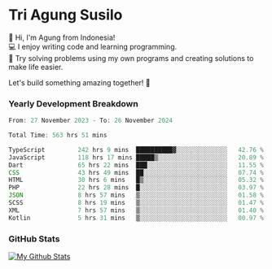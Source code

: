 # Tri Agung Susilo

👋 Hi, I'm Agung from Indonesia!<br>
💻 I enjoy writing code and learning programming.<br>
🧠 Try solving problems using my own programs and creating solutions to make life easier.

Let's build something amazing together! 🚀

### Yearly Development Breakdown

<!--START_SECTION:waka-->

```TypeScript JavaScript PHP
From: 27 November 2023 - To: 26 November 2024

Total Time: 563 hrs 51 mins

TypeScript         242 hrs 9 mins  ██████████▓░░░░░░░░░░░░░░   42.76 %
JavaScript         118 hrs 17 mins █████▒░░░░░░░░░░░░░░░░░░░   20.89 %
Dart               65 hrs 22 mins  ███░░░░░░░░░░░░░░░░░░░░░░   11.55 %
CSS                43 hrs 49 mins  ██░░░░░░░░░░░░░░░░░░░░░░░   07.74 %
HTML               30 hrs 6 mins   █▒░░░░░░░░░░░░░░░░░░░░░░░   05.32 %
PHP                22 hrs 28 mins  █░░░░░░░░░░░░░░░░░░░░░░░░   03.97 %
JSON               8 hrs 57 mins   ▒░░░░░░░░░░░░░░░░░░░░░░░░   01.58 %
SCSS               8 hrs 19 mins   ▒░░░░░░░░░░░░░░░░░░░░░░░░   01.47 %
XML                7 hrs 57 mins   ▒░░░░░░░░░░░░░░░░░░░░░░░░   01.40 %
Kotlin             5 hrs 31 mins   ▒░░░░░░░░░░░░░░░░░░░░░░░░   00.97 %
```

<!--END_SECTION:waka-->

### GitHub Stats

[![My Github Stats](https://github-readme-stats.vercel.app/api?username=triagung128&show_icons=true&hide=contribs,issues&count_private=true&theme=tokyonight)](https://github.com/triagung128)

<!-- [![Top Langs](https://github-readme-stats.vercel.app/api/top-langs/?username=triagung128&layout=compact)](https://github.com/triagung128) -->
